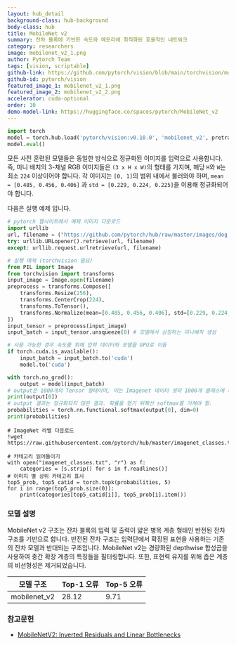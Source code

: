 ```yaml
---
layout: hub_detail
background-class: hub-background
body-class: hub
title: MobileNet v2
summary: 잔차 블록에 기반한 속도와 메모리에 최적화된 효율적인 네트워크
category: researchers
image: mobilenet_v2_1.png
author: Pytorch Team
tags: [vision, scriptable]
github-link: https://github.com/pytorch/vision/blob/main/torchvision/models/mobilenet.py
github-id: pytorch/vision
featured_image_1: mobilenet_v2_1.png
featured_image_2: mobilenet_v2_2.png
accelerator: cuda-optional
order: 10
demo-model-link: https://huggingface.co/spaces/pytorch/MobileNet_v2
---
```


```python
import torch
model = torch.hub.load('pytorch/vision:v0.10.0', 'mobilenet_v2', pretrained=True)
model.eval()
```

모든 사전 훈련된 모델들은 동일한 방식으로 정규화된 이미지를 입력으로 사용합니다.
즉, 미니 배치의 3-채널 RGB 이미지들은 `(3 x H x W)`의 형태를 가지며, 해당 `H`와 `W`는 최소 `224` 이상이어야 합니다.
각 이미지는 `[0, 1]`의 범위 내에서 불러와야 하며, `mean = [0.485, 0.456, 0.406]` 과 `std = [0.229, 0.224, 0.225]`을 이용해 정규화되어야 합니다.

다음은 실행 예제 입니다.

```python
# pytorch 웹사이트에서 예제 이미지 다운로드
import urllib
url, filename = ("https://github.com/pytorch/hub/raw/master/images/dog.jpg", "dog.jpg")
try: urllib.URLopener().retrieve(url, filename)
except: urllib.request.urlretrieve(url, filename)
```

```python
# 실행 예제 (torchvision 필요)
from PIL import Image
from torchvision import transforms
input_image = Image.open(filename)
preprocess = transforms.Compose([
    transforms.Resize(256),
    transforms.CenterCrop(224),
    transforms.ToTensor(),
    transforms.Normalize(mean=[0.485, 0.456, 0.406], std=[0.229, 0.224, 0.225]),
])
input_tensor = preprocess(input_image)
input_batch = input_tensor.unsqueeze(0) # 모델에서 상정하는 미니배치 생성

# 사용 가능한 경우 속도를 위해 입력 데이터와 모델을 GPU로 이동
if torch.cuda.is_available():
    input_batch = input_batch.to('cuda')
    model.to('cuda')

with torch.no_grad():
    output = model(input_batch)
# output은 1000개의 Tensor 형태이며, 이는 Imagenet 데이터 셋의 1000개 클래스에 대한 신뢰도 점수를 나타내는 결과
print(output[0])
# output 결과는 정규화되지 않은 결과. 확률을 얻기 위해선 softmax를 거쳐야 함.
probabilities = torch.nn.functional.softmax(output[0], dim=0)
print(probabilities)
```

```
# ImageNet 라벨 다운로드
!wget https://raw.githubusercontent.com/pytorch/hub/master/imagenet_classes.txt
```

```
# 카테고리 읽어들이기
with open("imagenet_classes.txt", "r") as f:
    categories = [s.strip() for s in f.readlines()]
# 이미지 별 상위 카테고리 표시
top5_prob, top5_catid = torch.topk(probabilities, 5)
for i in range(top5_prob.size(0)):
    print(categories[top5_catid[i]], top5_prob[i].item())
```

### 모델 설명

MobileNet v2 구조는 잔차 블록의 입력 및 출력이 얇은 병목 계층 형태인 반전된 잔차 구조를 기반으로 합니다. 반전된 잔차 구조는 입력단에서 확장된 표현을 사용하는 기존의 잔차 모델과 반대되는 구조입니다. MobileNet v2는 경량화된 depthwise 합성곱을 사용하여 중간 확장 계층의 특징들을 필터링합니다. 또한, 표현력 유지를 위해 좁은 계층의 비선형성은 제거되었습니다.

| 모델 구조 | Top-1 오류 | Top-5 오류 |
| --------------- | ----------- | ----------- |
|  mobilenet_v2       | 28.12       | 9.71       |


### 참고문헌

 - [MobileNetV2: Inverted Residuals and Linear Bottlenecks](https://arxiv.org/abs/1801.04381)
